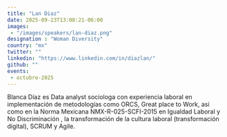 ```yaml
---
title: "Lan Diaz"
date: 2025-09-23T13:08:21-06:00
images: 
 - "/images/speakers/lan-diaz.png"
designation : "Woman Diversity"
country: "mx"
twitter: ""
linkedin: "https://www.linkedin.com/in/diazlan/"
github: ""
events: 
 - octubre-2025
---
```


Blanca Díaz es Data analyst sociologa con experiencia laboral en implementación de  metodologías como ORCS, Great place to Work, asi como en la Norma Mexicana NMX-R-025-SCFI-2015 en Igualdad Laboral y No Discriminación , la transformación de la cultura laboral (transformación digital), SCRUM y Agile.